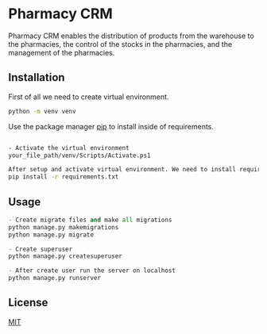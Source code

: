 # Pharmacy CRM


Pharmacy CRM enables the distribution of products from the warehouse to the pharmacies, the control of the stocks in the pharmacies, and the management of the pharmacies.

## Installation
First of all we need to create virtual environment.
```bash
python -m venv venv
```

Use the package manager [pip](https://pip.pypa.io/en/stable/) to install inside of requirements.

```bash

- Activate the virtual environment
your_file_path/venv/Scripts/Activate.ps1

After setup and activate virtual environment. We need to install requirements.txt
pip install -r requirements.txt
```

## Usage

```python
- Create migrate files and make all migrations
python manage.py makemigrations
python manage.py migrate

- Create superuser
python manage.py createsuperuser

- After create user run the server on localhost
python manage.py runserver

```



## License

[MIT](https://choosealicense.com/licenses/mit/)